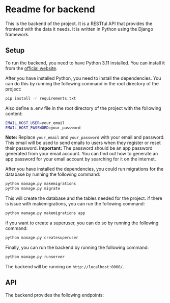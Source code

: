 # Readme for backend
This is the backend of the project. It is a RESTful API that provides the frontend with the data it needs. It is written in Python using the Django framework.
## Setup
To run the backend, you need to have Python 3.11 installed. You can install it from the [official website](https://www.python.org/downloads/).

After you have installed Python, you need to install the dependencies. You can do this by running the following command in the root directory of the project:
```bash
pip install -r requirements.txt
```
Also define a .env file in the root directory of the project with the following content:
```bash
EMAIL_HOST_USER=your_email
EMAIL_HOST_PASSWORD=your_password
```
**Note:** Replace `your_email` and `your_password` with your email and password. This email will be used to send emails to users when they register or reset their password.
**Important:** The password should be an app password generated from your email account. You can find out how to generate an app password for your email account by searching for it on the internet.


After you have installed the dependencies, you could run migrations for the database by running the following command:
```bash
python manage.py makemigrations
python manage.py migrate
```
This will create the database and the tables needed for the project.
if there is issue with makemigrations, you can run the following command:
```bash
python manage.py makemigrations app
```
if you want to create a superuser, you can do so by running the following command:
```bash
python manage.py createsuperuser
```
Finally, you can run the backend by running the following command:
```bash
python manage.py runserver
```

The backend will be running on `http://localhost:8000/`.

## API
The backend provides the following endpoints:
